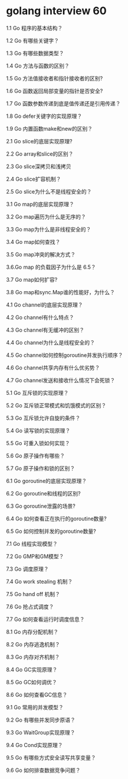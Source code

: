 # golang interview 60

 1.1 Go 程序的基本结构？

 1.2 Go 有哪些关键字？

 1.3 Go 有哪些数据类型？

 1.4 Go 方法与函数的区别？

 1.5 Go 方法值接收者和指针接收者的区别?

 1.6 Go 函数返回局部变量的指针是否安全?

 1.7 Go 函数参数传递到底是值传递还是引用传递？


 1.8 Go defer关键字的实现原理？

 1.9 Go 内置函数make和new的区别？


 2.1 Go slice的底层实现原理?

 2.2 Go array和slice的区别？

 2.3 Go slice深拷贝和浅拷贝

 2.4 Go slice扩容机制？

 2.5 Go slice为什么不是线程安全的？


 3.1 Go map的底层实现原理？

 3.2 Go map遍历为什么是无序的？

 3.3 Go map为什么是非线程安全的？

 3.4 Go map如何查找？

 3.5 Go map冲突的解决方式？

 3.6.Go map 的负载因子为什么是 6.5？

 3.7 Go map如何扩容?


 3.8 Go map和sync.Map谁的性能好，为什么？


 4.1 Go channel的底层实现原理？

 4.2 Go channel有什么特点？

 4.3 Go channel有无缓冲的区别？


 4.4 Go channel为什么是线程安全的？

 4.5 Go channel如何控制goroutine并发执行顺序？

 4.6 Go channel共享内存有什么优劣势？
 
 4.7 Go channel发送和接收什么情况下会死锁？

 5.1 Go 互斥锁的实现原理？

 5.2 Go 互斥锁正常模式和饥饿模式的区别？

 5.3 Go 互斥锁允许自旋的条件？


 5.4 Go 读写锁的实现原理？

 5.5 Go 可重入锁如何实现？

 5.6 Go 原子操作有哪些？

 5.7 Go 原子操作和锁的区别？


 6.1 Go goroutine的底层实现原理？

 6.2 Go goroutine和线程的区别?

 6.3 Go goroutine泄露的场景?

 6.4 Go 如何查看正在执行的goroutine数量?

 6.5 Go 如何控制并发的goroutine数量?



 7.1 Go 线程实现模型？

 7.2 Go GMP和GM模型？

 7.3 Go 调度原理？

 7.4 Go work stealing 机制？

 7.5 Go hand off 机制？

 7.6 Go 抢占式调度？
 
 7.7 Go 如何查看运行时调度信息？


 8.1 Go 内存分配机制？

 8.2 Go 内存逃逸机制？

 8.3 Go 内存对齐机制？

 8.4 Go GC实现原理？

 8.5 Go GC如何调优？
 
 8.6 Go 如何查看GC信息？



 9.1 Go 常用的并发模型？

 9.2 Go 有哪些并发同步原语？

 9.3 Go WaitGroup实现原理？

 9.4 Go Cond实现原理？

 
 9.5 Go 有哪些方式安全读写共享变量？
 
 9.6 Go 如何排查数据竞争问题？
 